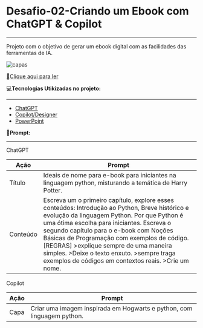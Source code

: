 # Desafio-02-Criando um Ebook com ChatGPT & Copilot
***

Projeto com o objetivo de gerar um ebook digital com as facilidades das ferramentas de IA.

![capas](https://github.com/WaldeniseMoraes/Criando-um-Ebook-com-ChatGPT/assets/161647255/75cee1e3-2e42-4169-82fd-c59899a1772b)

[📖Clique aqui para ler](https://github.com/WaldeniseMoraes/Criando-um-Ebook-com-ChatGPT/blob/main/output/ebook_V2.pdf)

💻**Tecnologias Utikizadas no projeto:**
***

* [ChatGPT](https://chat.openai.com/)
* [Copilot/Designer](https://copilot.microsoft.com/)
* [PowerPoint](https://www.microsoft.com/pt-br/microsoft-365/powerpoint)


🧠**Prompt:**
***

ChatGPT

Ação | Prompt| 
---|---|
Título| Ideais de nome para e-book para iniciantes na linguagem python, misturando a temática de Harry Potter.
Conteúdo| Escreva um o primeiro capítulo, explore esses conteúdos: Introdução ao Python, Breve histórico e evolução da linguagem Python. Por que Python é uma ótima escolha para iniciantes. Escreva o segundo capítulo para o e-book com Noções Básicas de Programação com exemplos de código.   [REGRAS]  >explique sempre de uma maneira simples. >Deixe o texto enxuto. >sempre traga exemplos de códigos em contextos reais. >Crie um nome.

Copilot

Ação| Prompt|
---|---|
Capa| Criar uma imagem inspirada em Hogwarts e python, com linguagem python.
